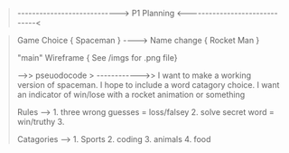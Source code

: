 >----------------------------> P1 Planning <------------------------------<
    
> Game Choice { Spaceman } ----> Name change { Rocket Man }
> 
>
> "main" Wireframe { See /imgs for .png file}
>
>
>
>-->> pseuodocode > ------------>>
> I want to make a working version of spaceman.
> I hope to include a word catagory choice.
> I want an indicator of win/lose with a rocket animation or something
> 
> Rules --> 1. three wrong guesses = loss/falsey
>           2. solve secret word = win/truthy
>           3.
>
> Catagories --> 1. Sports
>                2. coding
>                3. animals
>                4. food
